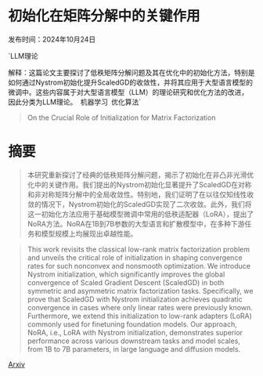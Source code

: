 # 初始化在矩阵分解中的关键作用

发布时间：2024年10月24日

`LLM理论

解释：这篇论文主要探讨了低秩矩阵分解问题及其在优化中的初始化方法，特别是如何通过Nystrom初始化提升ScaledGD的收敛性，并将其应用于大型语言模型的微调中。这些内容属于对大型语言模型（LLM）的理论研究和优化方法的改进，因此分类为LLM理论。` `机器学习` `优化算法`

> On the Crucial Role of Initialization for Matrix Factorization

# 摘要

> 本研究重新探讨了经典的低秩矩阵分解问题，揭示了初始化在非凸非光滑优化中的关键作用。我们提出的Nystrom初始化显著提升了ScaledGD在对称和非对称矩阵分解中的全局收敛性。特别地，我们证明了在以往仅知线性收敛的情况下，Nystrom初始化的ScaledGD实现了二次收敛。此外，我们将这一初始化方法应用于基础模型微调中常用的低秩适配器（LoRA），提出了NoRA方法。NoRA在1B到7B参数的大型语言和扩散模型中，在多种下游任务和模型规模上均展现出卓越性能。

> This work revisits the classical low-rank matrix factorization problem and unveils the critical role of initialization in shaping convergence rates for such nonconvex and nonsmooth optimization. We introduce Nystrom initialization, which significantly improves the global convergence of Scaled Gradient Descent (ScaledGD) in both symmetric and asymmetric matrix factorization tasks. Specifically, we prove that ScaledGD with Nystrom initialization achieves quadratic convergence in cases where only linear rates were previously known. Furthermore, we extend this initialization to low-rank adapters (LoRA) commonly used for finetuning foundation models. Our approach, NoRA, i.e., LoRA with Nystrom initialization, demonstrates superior performance across various downstream tasks and model scales, from 1B to 7B parameters, in large language and diffusion models.

[Arxiv](https://arxiv.org/abs/2410.18965)